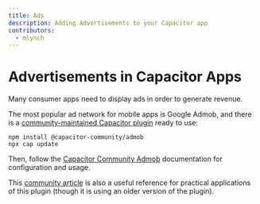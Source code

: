 ```yaml
---
title: Ads
description: Adding Advertisements to your Capacitor app
contributors:
  - mlynch
---
```


# Advertisements in Capacitor Apps

Many consumer apps need to display ads in order to generate revenue.

The most popular ad network for mobile apps is Google Admob, and there is a [community-maintained Capacitor plugin](https://github.com/capacitor-community/admob) ready to use:

```shell
npm install @capacitor-community/admob
npx cap update
```

Then, follow the [Capacitor Community Admob](https://github.com/capacitor-community/admob) documentation for configuration and usage.

This [community article](https://medium.com/enappd/implement-admob-in-ionic-react-capacitor-apps-ebc7af360b41) is also a useful reference for practical applications of this plugin (though it is using an older version of the plugin).
